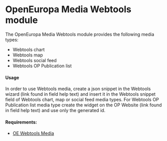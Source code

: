 # OpenEuropa Media Webtools module

The OpenEuropa Media Webtools module provides the following media types:

* Webtools chart
* Webtools map
* Webtools social feed
* Webtools OP Publication list

#### Usage

In order to use Webtools media, create a json snippet in the Webtools wizard (link found in field help text)
and insert it in the Webtools snippet field of Webtools chart, map or social feed media types.
For Webtools OP Publication list media type create the widget on the OP Website (link found in field help text)
and use only the generated id.

#### Requirements:

- [OE Webtools Media](https://github.com/openeuropa/oe_webtools/tree/master/modules/oe_webtools_media)

